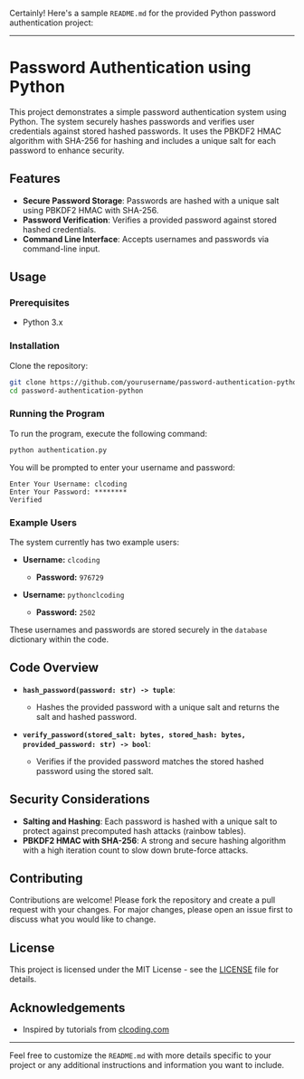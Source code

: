 Certainly! Here's a sample `README.md` for the provided Python password authentication project:

---

# Password Authentication using Python

This project demonstrates a simple password authentication system using Python. The system securely hashes passwords and verifies user credentials against stored hashed passwords. It uses the PBKDF2 HMAC algorithm with SHA-256 for hashing and includes a unique salt for each password to enhance security.

## Features

- **Secure Password Storage**: Passwords are hashed with a unique salt using PBKDF2 HMAC with SHA-256.
- **Password Verification**: Verifies a provided password against stored hashed credentials.
- **Command Line Interface**: Accepts usernames and passwords via command-line input.

## Usage

### Prerequisites

- Python 3.x

### Installation

Clone the repository:

```bash
git clone https://github.com/yourusername/password-authentication-python.git
cd password-authentication-python
```

### Running the Program

To run the program, execute the following command:

```bash
python authentication.py
```

You will be prompted to enter your username and password:

```
Enter Your Username: clcoding
Enter Your Password: ********
Verified
```

### Example Users

The system currently has two example users:

- **Username:** `clcoding`
  - **Password:** `976729`

- **Username:** `pythonclcoding`
  - **Password:** `2502`

These usernames and passwords are stored securely in the `database` dictionary within the code.

## Code Overview

- **`hash_password(password: str) -> tuple`**:
  - Hashes the provided password with a unique salt and returns the salt and hashed password.

- **`verify_password(stored_salt: bytes, stored_hash: bytes, provided_password: str) -> bool`**:
  - Verifies if the provided password matches the stored hashed password using the stored salt.

## Security Considerations

- **Salting and Hashing**: Each password is hashed with a unique salt to protect against precomputed hash attacks (rainbow tables).
- **PBKDF2 HMAC with SHA-256**: A strong and secure hashing algorithm with a high iteration count to slow down brute-force attacks.

## Contributing

Contributions are welcome! Please fork the repository and create a pull request with your changes. For major changes, please open an issue first to discuss what you would like to change.

## License

This project is licensed under the MIT License - see the [LICENSE](LICENSE) file for details.

## Acknowledgements

- Inspired by tutorials from [clcoding.com](https://clcoding.com)

---

Feel free to customize the `README.md` with more details specific to your project or any additional instructions and information you want to include.
